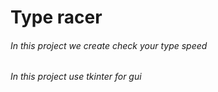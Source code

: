 # Type racer
###### In this project we create check your type speed 
###### In this project use tkinter for gui
